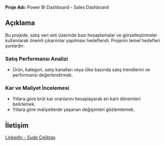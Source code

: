 **Proje Adı:** Power BI Dashboard - Sales Dashboard

## Açıklama
Bu projede, satış veri seti üzerinde bazı hesaplamalar ve görselleştirmeler kullanılarak önemli çıkarımlar yapılması hedeflendi. Projenin temel hedefleri şunlardır:

### Satış Performansı Analizi
- Ürün, kategori, satış kanalları veya ülke bazında satış trendlerini ve performansı değerlendirmek.

### Kar ve Maliyet İncelemesi
- Yıllara göre brüt kar oranlarını hesaplayarak en karlı dönemleri belirlemek.
- Yıllara göre maliyetlerde yaşanan değişimleri gözlemlemek.

## İletişim
[LinkedIn - Sude Çeliktaş](https://www.linkedin.com/in/sudeceliktas)
